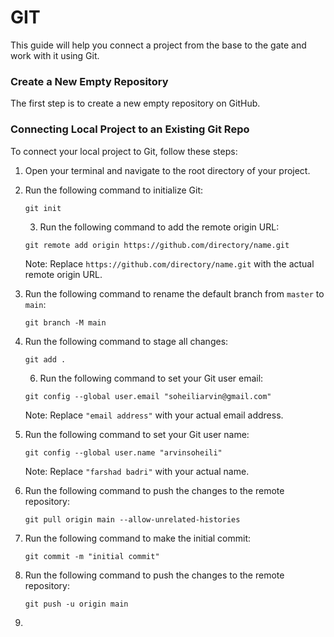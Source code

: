 # GIT  
      
This guide will help you connect a project from the base to the gate and work with it using Git.
    
### Create a New Empty Repository  

The first step is to create a new empty repository on GitHub.  
 
### Connecting Local Project to an Existing Git Repo 
    
To connect your local project to Git, follow these steps: 

1. Open your terminal and navigate to the root directory of your project.  
2. Run the following command to initialize Git:
 
    ```
    git init
    ```
    3. Run the following command to add the remote origin URL:

    ```
    git remote add origin https://github.com/directory/name.git
    ```

   Note: Replace `https://github.com/directory/name.git` with the actual remote origin URL.

4. Run the following command to rename the default branch from `master` to `main`: 

    ```
    git branch -M main
    ```

5. Run the following command to stage all changes:

    ```
    git add .
    ```
    6. Run the following command to set your Git user email:

    ```
    git config --global user.email "soheiliarvin@gmail.com"
    ```

   Note: Replace `"email address"` with your actual email address.
   

7. Run the following command to set your Git user name:

    ```
    git config --global user.name "arvinsoheili"
    ```
     

   Note: Replace `"farshad badri"` with your actual name.
8. Run the following command to push the changes to the remote repository:

    ```
   git pull origin main --allow-unrelated-histories
    ```
 
9. Run the following command to make the initial commit:

    ```
    git commit -m "initial commit"
    ```

10. Run the following command to push the changes to the remote repository:

    ```
    git push -u origin main
    ```

11. 

  

